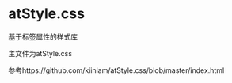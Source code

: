 # atStyle.css
基于标签属性的样式库

主文件为atStyle.css

参考https://github.com/kiinlam/atStyle.css/blob/master/index.html
